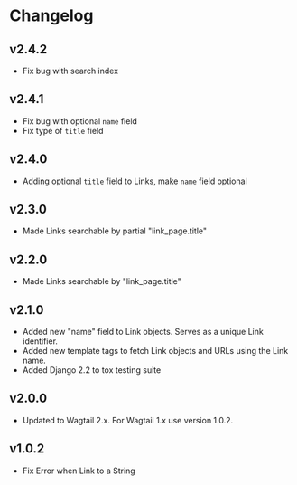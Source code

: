 # Changelog

## v2.4.2

- Fix bug with search index

## v2.4.1

- Fix bug with optional `name` field
- Fix type of `title` field

## v2.4.0

- Adding optional `title` field to Links, make `name` field optional

## v2.3.0

- Made Links searchable by partial "link_page.title"

## v2.2.0

- Made Links searchable by "link_page.title"

## v2.1.0

- Added new "name" field to Link objects. Serves as a unique Link identifier.
- Added new template tags to fetch Link objects and URLs using the Link name.
- Added Django 2.2 to tox testing suite


## v2.0.0

- Updated to Wagtail 2.x. For Wagtail 1.x use version 1.0.2.


## v1.0.2

- Fix Error when Link to a String
